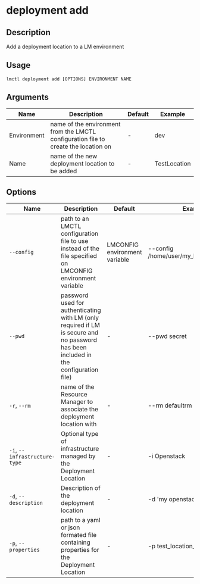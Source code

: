 # deployment add

## Description

Add a deployment location to a LM environment

## Usage

```
lmctl deployment add [OPTIONS] ENVIRONMENT NAME
```

## Arguments

| Name        | Description                                                                         | Default | Example      |
| ----------- | ----------------------------------------------------------------------------------- | ------- | ------------ |
| Environment | name of the environment from the LMCTL configuration file to create the location on | -       | dev          |
| Name        | name of the new deployment location to be added                                     | -       | TestLocation |

## Options

| Name                          | Description                                                                                                                          | Default                       | Example                                  |
| ----------------------------- | ------------------------------------------------------------------------------------------------------------------------------------ | ----------------------------- | ---------------------------------------- |
| `--config`                    | path to an LMCTL configuration file to use instead of the file specified on LMCONFIG environment variable                            | LMCONFIG environment variable | --config /home/user/my_lmctl_config.yaml |
| `--pwd`                       | password used for authenticating with LM (only required if LM is secure and no password has been included in the configuration file) | -                             | --pwd secret                             |
| `-r`, `--rm`                  | name of the Resource Manager to associate the deployment location with                                                               | -                             | --rm defaultrm                           |
| `-i`, `--infrastructure-type` | Optional type of infrastructure managed by the Deployment Location                                                                   | -                             | -i Openstack                             |
| `-d`, `--description`         | Description of the deployment location                                                                                               | -                             | -d 'my openstack location'               |
| `-p`, `--properties`          | path to a yaml or json formated file containing properties for the Deployment Location                                               | -                             | -p test_location_props.yaml              |
